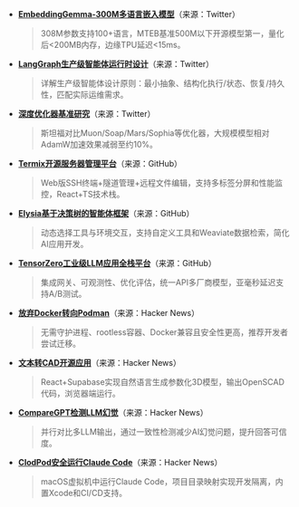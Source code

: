 - **[EmbeddingGemma-300M多语言嵌入模型](https://twitter.com/GoogleDeepMind/status/1963635422698856705)**（来源：Twitter）  
  > 308M参数支持100+语言，MTEB基准500M以下开源模型第一，量化后<200MB内存，边缘TPU延迟<15ms。

- **[LangGraph生产级智能体运行时设计](https://twitter.com/LangChainAI/status/1963646974315606428)**（来源：Twitter）  
  > 详解生产级智能体设计原则：最小抽象、结构化执行/状态、恢复/持久性，匹配实际运维需求。

- **[深度优化器基准研究](https://twitter.com/konstmish/status/1963535545721917725)**（来源：Twitter）  
  > 斯坦福对比Muon/Soap/Mars/Sophia等优化器，大规模模型相对AdamW加速效果减弱至约10%。

- **[Termix开源服务器管理平台](https://github.com/LukeGus/Termix)**（来源：GitHub）  
  > Web版SSH终端+隧道管理+远程文件编辑，支持多标签分屏和性能监控，React+TS技术栈。

- **[Elysia基于决策树的智能体框架](https://github.com/weaviate/elysia)**（来源：GitHub）  
  > 动态选择工具与环境交互，支持自定义工具和Weaviate数据检索，简化AI应用开发。

- **[TensorZero工业级LLM应用全栈平台](https://github.com/tensorzero/tensorzero)**（来源：GitHub）  
  > 集成网关、可观测性、优化评估，统一API多厂商模型，亚毫秒延迟支持A/B测试。

- **[放弃Docker转向Podman](https://news.ycombinator.com/item?id=45137525)**（来源：Hacker News）  
  > 无需守护进程、rootless容器、Docker兼容且安全性更高，推荐开发者尝试迁移。

- **[文本转CAD开源应用](https://news.ycombinator.com/item?id=45140921)**（来源：Hacker News）  
  > React+Supabase实现自然语言生成参数化3D模型，输出OpenSCAD代码，浏览器端运行。

- **[CompareGPT检测LLM幻觉](https://news.ycombinator.com/item?id=45144916)**（来源：Hacker News）  
  > 并行对比多LLM输出，通过一致性检测减少AI幻觉问题，提升回答可信度。

- **[ClodPod安全运行Claude Code](https://news.ycombinator.com/item?id=45143039)**（来源：Hacker News）  
  > macOS虚拟机中运行Claude Code，项目目录映射实现开发隔离，内置Xcode和CI/CD支持。
